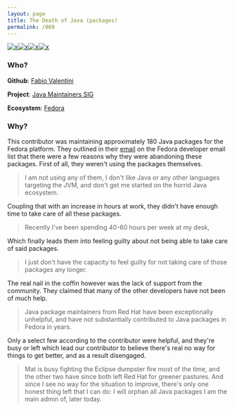 ```yaml
---
layout: page
title: The Death of Java (packages)
permalink: /009
---
```


[![x](https://img.shields.io/badge/-Lack%20of%20Support-e2062c)](/#LOS)[![x](https://img.shields.io/badge/-Feelings%20of%20Guilt-fae7b5)](/#GUILT)[![x](https://img.shields.io/badge/-Not%20Enough%20Time-orange)](/#NETE)[![x](https://img.shields.io/badge/-Project%20Direction-brightgreen)](/#ProjectD)

### Who?

**Github**: [Fabio Valentini](https://github.com/decathorpe)

**Project**: [Java Maintainers SIG](https://src.fedoraproject.org/group/java-maint-sig)

**Ecosystem**: [Fedora](https://getfedora.org/)

### Why?

This contributor was maintaining approximately 180 Java packages for the Fedora platform. They outlined in their [email](https://lists.fedoraproject.org/archives/list/devel@lists.fedoraproject.org/thread/4EHBACT4I263R4QF75HB3DUJWWANGHAS/) on the Fedora developer email list that there were a few reasons why they were abandoning these packages. First of all, they weren't using the packages themselves. 

> I am not using any of them, I don't like Java or any other languages targeting the JVM, and don't get me started on the horrid Java ecosystem.
>

Coupling that with an increase in hours at work, they didn't have enough time to take care of all these packages. 

> Recently I've been spending 40-60 hours per week at my desk,

Which finally leads them into feeling guilty about not being able to take care of said packages. 

> I just don't have the capacity to feel guilty for not taking care of those packages any longer.

The real nail in the coffin however was the lack of support from the community. They claimed that many of the other developers have not been of much help. 

> Java package maintainers from Red Hat have been exceptionally unhelpful, and have not substantially contributed to Java packages in Fedora in years.

Only a select few according to the contributor were helpful, and they're busy or left which lead our contributor to believe there's real no way for things to get better, and as a result disengaged. 

> Mat is busy fighting the Eclipse dumpster fire most of the time, and the other two have since both left Red Hat for greener pastures. And since I see no way for the situation to improve, there's only one honest thing left that I can do: I will orphan all Java packages I am the main admin of, later today.

